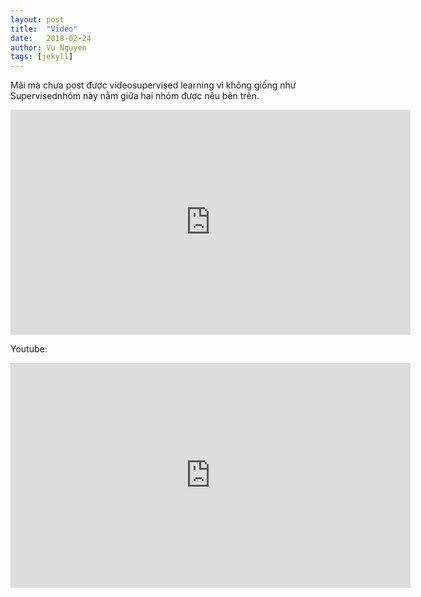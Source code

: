 ```yaml
---
layout: post
title:  "Video"
date:   2018-02-24
author: Vu Nguyen
tags: [jekyll]
---
```

Mãi mà chưa post được videosupervised learning vì không giống như Supervisednhóm này nằm giữa hai nhóm được nêu bên trên. 

<iframe src="https://player.vimeo.com/video/193567768?title=0&byline=0&portrait=0"   
width="640" height="360" frameborder="0" ></iframe>

Youtube:
<iframe src="https://www.youtube.com/watch?v=5XPXr0SJiJ0"  
width="640" height="360" frameborder="0" ></iframe>
